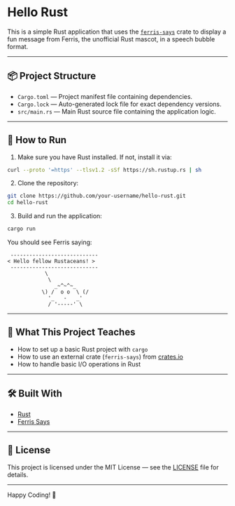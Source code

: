 # Hello Rust

This is a simple Rust application that uses the [`ferris-says`](https://crates.io/crates/ferris-says) crate to display a fun message from Ferris, the unofficial Rust mascot, in a speech bubble format.

---

## 📦 Project Structure

- `Cargo.toml` — Project manifest file containing dependencies.
- `Cargo.lock` — Auto-generated lock file for exact dependency versions.
- `src/main.rs` — Main Rust source file containing the application logic.

---

## 🚀 How to Run

1. Make sure you have Rust installed. If not, install it via:

```bash
curl --proto '=https' --tlsv1.2 -sSf https://sh.rustup.rs | sh
```

2. Clone the repository:

```bash
git clone https://github.com/your-username/hello-rust.git
cd hello-rust
```

3. Build and run the application:

```bash
cargo run
```

You should see Ferris saying:

```
 ----------------------------
< Hello fellow Rustaceans! >
 ----------------------------
            \
             \
               _~^~^~_
           \) /  o o  \ (/
             '_   -   _'
             / '-----' \
```

---

## 🦀 What This Project Teaches

- How to set up a basic Rust project with `cargo`
- How to use an external crate (`ferris-says`) from [crates.io](https://crates.io/)
- How to handle basic I/O operations in Rust

---

## 🛠️ Built With

- [Rust](https://www.rust-lang.org/)
- [Ferris Says](https://crates.io/crates/ferris-says)

---

## 📄 License

This project is licensed under the MIT License — see the [LICENSE](LICENSE) file for details.

---

Happy Coding! 🦀
```

